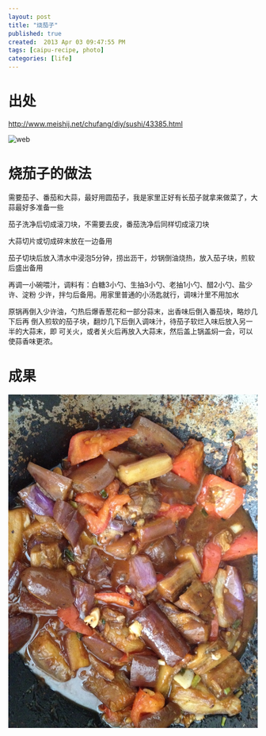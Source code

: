```yaml
---
layout: post
title: "烧茄子"
published: true
created:  2013 Apr 03 09:47:55 PM
tags: [caipu-recipe, photo]
categories: [life]
---
```


# 出处

<http://www.meishij.net/chufang/diy/sushi/43385.html>

![web](http://images.meishij.net/p/20100712/07a9315c1db5f372cdeebbd2a98c3338.jpg "web")

# 烧茄子的做法

需要茄子、番茄和大蒜，最好用圆茄子，我是家里正好有长茄子就拿来做菜了，大蒜最好多准备一些


茄子洗净后切成滚刀块，不需要去皮，番茄洗净后同样切成滚刀块


大蒜切片或切成碎末放在一边备用

茄子切块后放入清水中浸泡5分钟，捞出沥干，炒锅倒油烧热，放入茄子块，煎软后盛出备用

再调一小碗喂汁，调料有：白糖3小勺、生抽3小勺、老抽1小勺、醋2小勺、盐少许、淀粉
少许，拌匀后备用。用家里普通的小汤匙就行，调味汁里不用加水


原锅再倒入少许油，勺热后爆香葱花和一部分蒜末，出香味后倒入番茄块，略炒几下后再
倒入煎软的茄子块，翻炒几下后倒入调味汁，待茄子软烂入味后放入另一半的大蒜末，即
可关火，或者关火后再放入大蒜末，然后盖上锅盖焖一会，可以使蒜香味更浓。

# 成果


![shaoqiezi](/images/shaoqiezi-1024x768.JPG "shaoqiezi")
